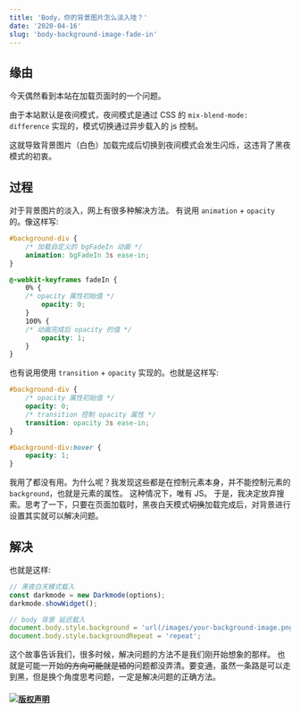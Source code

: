 ```yaml
---
title: 'Body，你的背景图片怎么淡入哇？'
date: '2020-04-16'
slug: 'body-background-image-fade-in'
---
```


## 缘由

今天偶然看到本站在加载页面时的一个问题。

由于本站默认是夜间模式，夜间模式是通过 CSS 的 `mix-blend-mode: difference` 实现的，模式切换通过异步载入的 js 控制。

这就导致背景图片（白色）加载完成后切换到夜间模式会发生闪烁，这违背了黑夜模式的初衷。

## 过程

对于背景图片的淡入，网上有很多种解决方法。
有说用 `animation` + `opacity` 的。像这样写:

```CSS
#background-div {
    /* 加载自定义的 bgFadeIn 动画 */
    animation: bgFadeIn 3s ease-in;
}

@-webkit-keyframes fadeIn {
    0% {
    /* opacity 属性初始值 */
        opacity: 0;
    }
    100% {
    /* 动画完成后 opacity 的值 */
        opacity: 1;
    }
}
```

也有说用使用 `transition` + `opacity` 实现的。也就是这样写:

```CSS
#background-div {
    /* opacity 属性初始值 */
    opacity: 0;
    /* transition 控制 opacity 属性 */
    transition: opacity 3s ease-in;
}

#background-div:hover {
    opacity: 1;
}
```

我用了都没有用。为什么呢？我发现这些都是在控制元素本身，并不能控制元素的 `background`，也就是元素的属性。
这种情况下，唯有 JS。
于是，我决定放弃搜索。思考了一下，只要在页面加载时，黑夜白天模式~~切换~~加载完成后，对背景进行设置其实就可以解决问题。

## 解决

也就是这样:

```javascript
// 黑夜白天模式载入
const darkmode = new Darkmode(options);
darkmode.showWidget();

// body 背景 延迟载入
document.body.style.background = 'url(/images/your-background-image.png)';
document.body.style.backgroundRepeat = 'repeat';
```

这个故事告诉我们，很多时候，解决问题的方法不是我们刚开始想象的那样。
也就是可能一开始~~的方向可能就是错的~~问题都没弄清。要变通，虽然一条路是可以走到黑，但是换个角度思考问题，一定是解决问题的正确方法。

#### [![版权声明](https://zsdycs.sirv.com/zsdycs.cn/creativecommons-cc.svg)](https://creativecommons.org/licenses/by-nc-nd/4.0/)
